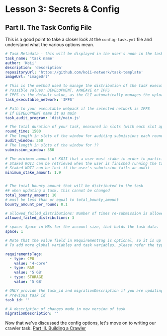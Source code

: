 # Lesson 3: Secrets & Config

## Part II. The Task Config File

This is a good point to take a closer look at the `config-task.yml` file and understand what the various options mean.

```yaml
# Task Metadata - this will be displayed in the user's node in the task listing
task_name: 'task name'
author: 'Koii'
description: 'description'
repositoryUrl: 'https://github.com/koii-network/task-template'
imageUrl: 'imageUrl'

# This is the method used to manage the distribution of the task executable to the users' nodes. You will not usually need to change this
# Possible values: DEVELOPMENT, ARWEAVE or IPFS
# IPFS is the default value, as the CLI automatically manages the upload process via the Koii Storage SDK.
task_executable_network: 'IPFS'

# Path to your executable webpack if the selected network is IPFS
# If DEVELOPMENT name it as main
task_audit_program: 'dist/main.js'

# The total duration of your task, measured in slots (with each slot approximately equal to 408ms)
round_time: 1500
# The length in slots of the window for auditing submissions each round
audit_window: 350
# The length in slots of the window for ??
submission_window: 350

# The minimum amount of KOII that a user must stake in order to participate in the task
# Staked KOII can be retrieved when the user is finished running the task
# Staked KOII can be lost if the user's submission fails an audit
minimum_stake_amount: 1.9


# The total bounty amount that will be distributed to the task
## when updating a task, this cannot be changed
total_bounty_amount: 10
# must be less than or equal to total_bounty_amount
bounty_amount_per_round: 0.1

# allowed_failed_distributions: Number of times re-submission is allowed for the distribution list in case of an audit.
allowed_failed_distributions: 3

# space: Space in MBs for the account size, that holds the task data.
space: 1

# Note that the value field in RequirementTag is optional, so it is up to you to include it or not based on your use case.
# To add more global variables and task variables, please refer the type, value, description format shown below

requirementsTags:
  - type: CPU
    value: '4-core'
  - type: RAM
    value: '5 GB'
  - type: STORAGE
    value: '5 GB'

# ONLY provide the task_id and migrationDescription if you are updating the task otherwise leave blank
# Previous task id
task_id: ''

# A description of changes made in new version of task
migrationDescription: ''

```

<!-- TODO: More explanation of how to choose values for some of these options -->

Now that we've discussed the config options, let's move on to writing our crawler task. [Part III. Building a Crawler](./PartIII.md)
